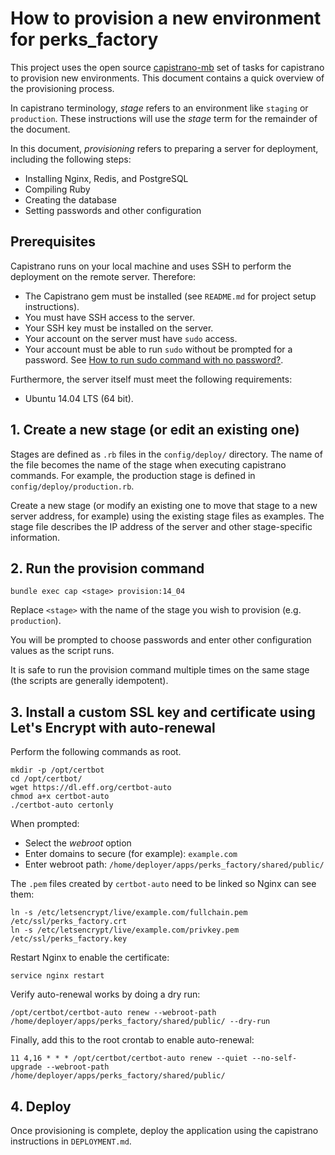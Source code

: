 # How to provision a new environment for perks_factory

This project uses the open source [capistrano-mb](https://github.com/mattbrictson/capistrano-mb) set of tasks for capistrano to provision new environments. This document contains a quick overview of the provisioning process.

In capistrano terminology, *stage* refers to an environment like `staging` or `production`. These instructions will use the *stage* term for the remainder of the document.

In this document, *provisioning* refers to preparing a server for deployment, including the following steps:

* Installing Nginx, Redis, and PostgreSQL
* Compiling Ruby
* Creating the database
* Setting passwords and other configuration


## Prerequisites

Capistrano runs on your local machine and uses SSH to perform the deployment on the remote server. Therefore:

* The Capistrano gem must be installed (see `README.md` for project setup instructions).
* You must have SSH access to the server.
* Your SSH key must be installed on the server.
* Your account on the server must have `sudo` access.
* Your account must be able to run `sudo` without be prompted for a password. See [How to run sudo command with no password?](http://askubuntu.com/questions/192050/how-to-run-sudo-command-with-no-password).

Furthermore, the server itself must meet the following requirements:

* Ubuntu 14.04 LTS (64 bit).


## 1. Create a new stage (or edit an existing one)

Stages are defined as `.rb` files in the `config/deploy/` directory. The name of the file becomes the name of the stage when executing capistrano commands. For example, the production stage is defined in `config/deploy/production.rb`.

Create a new stage (or modify an existing one to move that stage to a new server address, for example) using the existing stage files as examples. The stage file describes the IP address of the server and other stage-specific information.

## 2. Run the provision command

`bundle exec cap <stage> provision:14_04`

Replace `<stage>` with the name of the stage you wish to provision (e.g. `production`).

You will be prompted to choose passwords and enter other configuration values as the script runs.

It is safe to run the provision command multiple times on the same stage (the scripts are generally idempotent).

## 3. Install a custom SSL key and certificate using Let's Encrypt with auto-renewal

Perform the following commands as root.

```
mkdir -p /opt/certbot
cd /opt/certbot/
wget https://dl.eff.org/certbot-auto
chmod a+x certbot-auto
./certbot-auto certonly
```

When prompted:

* Select the *webroot* option
* Enter domains to secure (for example): `example.com`
* Enter webroot path: `/home/deployer/apps/perks_factory/shared/public/`

The `.pem` files created by `certbot-auto` need to be linked so Nginx can see them:

```
ln -s /etc/letsencrypt/live/example.com/fullchain.pem /etc/ssl/perks_factory.crt
ln -s /etc/letsencrypt/live/example.com/privkey.pem /etc/ssl/perks_factory.key
```

Restart Nginx to enable the certificate:

```
service nginx restart
```

Verify auto-renewal works by doing a dry run:

```
/opt/certbot/certbot-auto renew --webroot-path /home/deployer/apps/perks_factory/shared/public/ --dry-run
```

Finally, add this to the root crontab to enable auto-renewal:

```
11 4,16 * * * /opt/certbot/certbot-auto renew --quiet --no-self-upgrade --webroot-path /home/deployer/apps/perks_factory/shared/public/
```

## 4. Deploy

Once provisioning is complete, deploy the application using the capistrano instructions in `DEPLOYMENT.md`.

